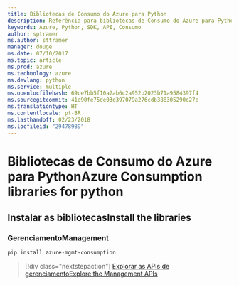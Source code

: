 ```yaml
---
title: Bibliotecas de Consumo do Azure para Python
description: Referência para bibliotecas de Consumo do Azure para Python
keywords: Azure, Python, SDK, API, Consumo
author: sptramer
ms.author: sttramer
manager: douge
ms.date: 07/10/2017
ms.topic: article
ms.prod: azure
ms.technology: azure
ms.devlang: python
ms.service: multiple
ms.openlocfilehash: 69ce7bb5f10a2ab6c2a952b2023b71a9584397f4
ms.sourcegitcommit: 41e90fe75de03d397079a276cdb388305290e27e
ms.translationtype: HT
ms.contentlocale: pt-BR
ms.lasthandoff: 02/23/2018
ms.locfileid: "29478989"
---
```

# <a name="azure-consumption-libraries-for-python"></a><span data-ttu-id="e713e-104">Bibliotecas de Consumo do Azure para Python</span><span class="sxs-lookup"><span data-stu-id="e713e-104">Azure Consumption libraries for python</span></span>

## <a name="install-the-libraries"></a><span data-ttu-id="e713e-105">Instalar as bibliotecas</span><span class="sxs-lookup"><span data-stu-id="e713e-105">Install the libraries</span></span>


### <a name="management"></a><span data-ttu-id="e713e-106">Gerenciamento</span><span class="sxs-lookup"><span data-stu-id="e713e-106">Management</span></span>

```bash
pip install azure-mgmt-consumption
```
> [!div class="nextstepaction"]
> [<span data-ttu-id="e713e-107">Explorar as APIs de gerenciamento</span><span class="sxs-lookup"><span data-stu-id="e713e-107">Explore the Management APIs</span></span>](/python/api/overview/azure/consumption/management)